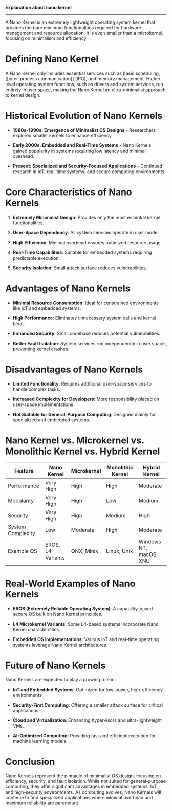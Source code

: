 **Explanation about nano kernel**

---
A Nano Kernel is an extremely lightweight operating system kernel that provides the bare minimum functionalities required for hardware management and resource allocation. It is even smaller than a microkernel, focusing on minimalism and efficiency.

# Defining Nano Kernel

A Nano Kernel only includes essential services such as basic scheduling, [[inter-process communication]] (IPC), and memory management. Higher-level operating system functions, such as drivers and system services, run entirely in user space, making the Nano Kernel an ultra-minimalist approach to kernel design.

# Historical Evolution of Nano Kernels

- **1980s-1990s: Emergence of Minimalist OS Designs** - Researchers explored smaller kernels to enhance efficiency.
    
- **Early 2000s: Embedded and Real-Time Systems** - Nano Kernels gained popularity in systems requiring low latency and minimal overhead.
    
- **Present: Specialized and Security-Focused Applications** - Continued research in IoT, real-time systems, and secure computing environments.
    

# Core Characteristics of Nano Kernels

1. **Extremely Minimalist Design**: Provides only the most essential kernel functionalities.
    
2. **User-Space Dependency**: All system services operate in user mode.
    
3. **High Efficiency**: Minimal overhead ensures optimized resource usage.
    
4. **Real-Time Capabilities**: Suitable for embedded systems requiring predictable execution.
    
5. **Security Isolation**: Small attack surface reduces vulnerabilities.
    

# Advantages of Nano Kernels

- **Minimal Resource Consumption**: Ideal for constrained environments like IoT and embedded systems.
    
- **High Performance**: Eliminates unnecessary system calls and kernel bloat.
    
- **Enhanced Security**: Small codebase reduces potential vulnerabilities.
    
- **Better Fault Isolation**: System services run independently in user space, preventing kernel crashes.
    

# Disadvantages of Nano Kernels

- **Limited Functionality**: Requires additional user-space services to handle complex tasks.
    
- **Increased Complexity for Developers**: More responsibility placed on user-space implementations.
    
- **Not Suitable for General-Purpose Computing**: Designed mainly for specialized and embedded systems.
    

# Nano Kernel vs. Microkernel vs. Monolithic Kernel vs. Hybrid Kernel

|Feature|Nano Kernel|Microkernel|Monolithic Kernel|Hybrid Kernel|
|---|---|---|---|---|
|Performance|Very High|High|High|Moderate|
|Modularity|Very High|High|Low|Medium|
|Security|Very High|High|Medium|High|
|System Complexity|Low|Moderate|High|Moderate|
|Example OS|EROS, L4 Variants|QNX, Minix|Linux, Unix|Windows NT, macOS XNU|

# Real-World Examples of Nano Kernels

- **EROS (Extremely Reliable Operating System)**: A capability-based secure OS built on Nano Kernel principles.
    
- **L4 Microkernel Variants**: Some L4-based systems incorporate Nano Kernel characteristics.
    
- **Embedded OS Implementations**: Various IoT and real-time operating systems leverage Nano Kernel architectures.
    

# Future of Nano Kernels

Nano Kernels are expected to play a growing role in:

- **IoT and Embedded Systems**: Optimized for low-power, high-efficiency environments.
    
- **Security-First Computing**: Offering a smaller attack surface for critical applications.
    
- **Cloud and Virtualization**: Enhancing hypervisors and ultra-lightweight VMs.
    
- **AI-Optimized Computing**: Providing fast and efficient execution for machine learning models.
    

# Conclusion

Nano Kernels represent the pinnacle of minimalist OS design, focusing on efficiency, security, and fault isolation. While not suited for general-purpose computing, they offer significant advantages in embedded systems, IoT, and high-security environments. As computing evolves, Nano Kernels will continue to find specialized applications where minimal overhead and maximum reliability are paramount.
